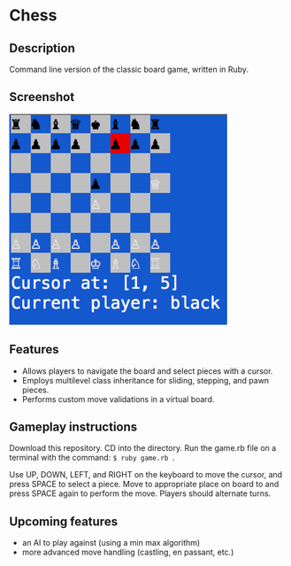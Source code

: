# Chess

## Description

Command line version of the classic board game, written in Ruby.

## Screenshot
![highlight]

## Features
- Allows players to navigate the board and select pieces with a cursor.
- Employs multilevel class inheritance for sliding, stepping, and pawn pieces.
- Performs custom move validations in a virtual board.

## Gameplay instructions

Download this repository. CD into the directory. 
Run the game.rb file on a terminal with the command: <code>$ ruby game.rb </code>.

Use UP, DOWN, LEFT, and RIGHT on the keyboard to move the cursor, and press SPACE to select a piece.
Move to appropriate place on board to and press SPACE again to perform the move.
Players should alternate turns.


## Upcoming features
- an AI to play against (using a min max algorithm)
- more advanced move handling (castling, en passant, etc.)

[highlight]: ./docs/game.png
